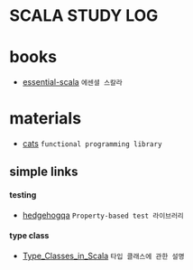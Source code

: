 # SCALA STUDY LOG

# books

- [essential-scala] `에센셜 스칼라`

[essential-scala]: /book/EssentialScala/index.md

# materials

- [cats] `functional programming library`

[cats]: /materials/cats/index.md

## simple links

#### testing

- [hedgehogqa] `Property-based test 라이브러리`

[hedgehogqa]: https://hedgehogqa.github.io/scala-hedgehog/docs/guides/

#### type class

- [Type_Classes_in_Scala] `타입 클래스에 관한 설명`

[type_classes_in_scala]: https://www.baeldung.com/scala/type-classes
